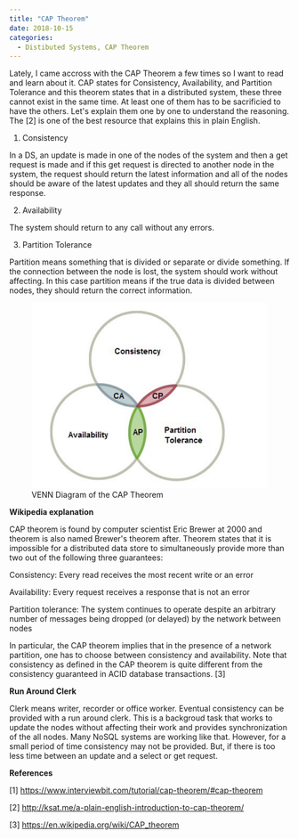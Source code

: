 ```yaml
---
title: "CAP Theorem"
date: 2018-10-15
categories: 
  - Distibuted Systems, CAP Theorem
---
```


Lately, I came accross with the CAP Theorem a few times so I want to read and learn about it. CAP states for Consistency, Availability, and Partition Tolerance and this theorem states that in a distributed system, these three cannot exist in the same time. At least one of them has to be sacrificied to have the others. Let's explain them one by one to understand the reasoning. The [2] is one of the best resource that explains this in plain English. 

1. Consistency

In a DS, an update is made in one of the nodes of the system and then a get request is made and if this get request is directed to another node in the system, the request should return the latest information and all of the nodes should be aware of the latest updates and they all should return the same response.

2. Availability 

The system should return to any call without any errors.

3. Partition Tolerance

Partition means something that is divided or separate or divide something. If the connection between the node is lost, the system should work without affecting. In this case partition means if the true data is divided between nodes, they should return the correct information.

<figure>
    <a href="/assets/images/cap_theorem.jpeg"><img src="/assets/images/cap_theorem.jpeg"></a>
    <figcaption>VENN Diagram of the CAP Theorem</figcaption>
</figure>

**Wikipedia explanation**

CAP theorem is found by computer scientist Eric Brewer at 2000 and theorem is also named Brewer's theorem after. Theorem states that it is impossible for a distributed data store to simultaneously provide more than two out of the following three guarantees:

Consistency: Every read receives the most recent write or an error

Availability: Every request receives a response that is not an error

Partition tolerance: The system continues to operate despite an arbitrary number of messages being dropped (or delayed) by the network between nodes

In particular, the CAP theorem implies that in the presence of a network partition, one has to choose between consistency and availability. Note that consistency as defined in the CAP theorem is quite different from the consistency guaranteed in ACID database transactions. [3]


**Run Around Clerk** 

Clerk means writer, recorder or office worker. Eventual consistency can be provided with a run around clerk. This is a backgroud task that works to update the nodes without affecting their work and provides synchronization of the all nodes. Many NoSQL systems are working like that. However, for a small period of time consistency may not be provided. But, if there is too less time between an update and a select or get request. 

**References**

[1] https://www.interviewbit.com/tutorial/cap-theorem/#cap-theorem

[2] http://ksat.me/a-plain-english-introduction-to-cap-theorem/

[3] https://en.wikipedia.org/wiki/CAP_theorem
